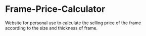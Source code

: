 # Frame-Price-Calculator
Website for personal use to calculate the selling price of the frame according to the size and thickness of frame.
